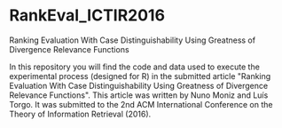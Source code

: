 # RankEval_ICTIR2016
Ranking Evaluation With Case Distinguishability Using Greatness of Divergence Relevance Functions

In this repository you will find the code and data used to execute the experimental process (designed for R) in the submitted article "Ranking Evaluation With Case Distinguishability Using Greatness of Divergence Relevance Functions". 
This article was written by Nuno Moniz and Luís Torgo. It was submitted to the 2nd ACM International Conference on the Theory of Information Retrieval (2016).
